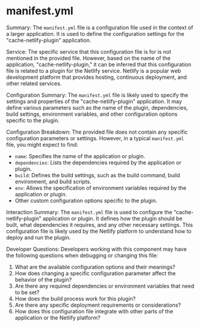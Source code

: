 # manifest.yml

Summary:
The `manifest.yml` file is a configuration file used in the context of a larger application. It is used to define the configuration settings for the "cache-netlify-plugin" application.

Service:
The specific service that this configuration file is for is not mentioned in the provided file. However, based on the name of the application, "cache-netlify-plugin," it can be inferred that this configuration file is related to a plugin for the Netlify service. Netlify is a popular web development platform that provides hosting, continuous deployment, and other related services.

Configuration Summary:
The `manifest.yml` file is likely used to specify the settings and properties of the "cache-netlify-plugin" application. It may define various parameters such as the name of the plugin, dependencies, build settings, environment variables, and other configuration options specific to the plugin.

Configuration Breakdown:
The provided file does not contain any specific configuration parameters or settings. However, in a typical `manifest.yml` file, you might expect to find:

- `name`: Specifies the name of the application or plugin.
- `dependencies`: Lists the dependencies required by the application or plugin.
- `build`: Defines the build settings, such as the build command, build environment, and build scripts.
- `env`: Allows the specification of environment variables required by the application or plugin.
- Other custom configuration options specific to the plugin.

Interaction Summary:
The `manifest.yml` file is used to configure the "cache-netlify-plugin" application or plugin. It defines how the plugin should be built, what dependencies it requires, and any other necessary settings. This configuration file is likely used by the Netlify platform to understand how to deploy and run the plugin.

Developer Questions:
Developers working with this component may have the following questions when debugging or changing this file:

1. What are the available configuration options and their meanings?
2. How does changing a specific configuration parameter affect the behavior of the plugin?
3. Are there any required dependencies or environment variables that need to be set?
4. How does the build process work for this plugin?
5. Are there any specific deployment requirements or considerations?
6. How does this configuration file integrate with other parts of the application or the Netlify platform?